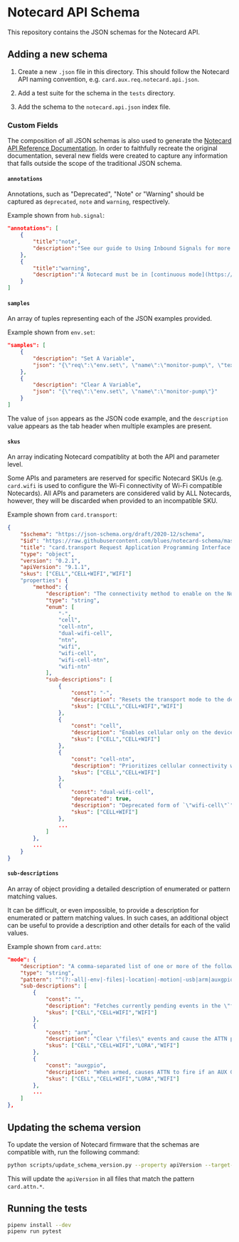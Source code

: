 # Notecard API Schema

This repository contains the JSON schemas for the Notecard API.

## Adding a new schema

1. Create a new `.json` file in this directory. This should follow the Notecard
API naming convention, e.g. `card.aux.req.notecard.api.json`.

2. Add a test suite for the schema in the `tests` directory.

3. Add the schema to the `notecard.api.json` index file.

### Custom Fields

The composition of all JSON schemas is also used to generate the
[Notecard API Reference Documentation](https://dev.blues.io/api-reference/).
In order to faithfully recreate the original documentation, several new fields
were created to capture any information that falls outside the scope of the
traditional JSON schema.

#### `annotations`

Annotations, such as "Deprecated", "Note" or "Warning" should be captured as
`deprecated`, `note` and `warning`, respectively.

Example shown from `hub.signal`:

```json
"annotations": [
    {
        "title":"note",
        "description":"See our guide to Using Inbound Signals for more information on how to set up a host microcontroller or single-board computer to receive inbound signals."
    },
    {
        "title":"warning",
        "description":"A Notecard must be in [continuous mode](https://dev.blues.io/api-reference/notecard-api/hub-requests/latest/#hub-set) and have its `sync` argument set to `true` to receive signals."
    }
]
```

#### `samples`

An array of tuples representing each of the JSON examples provided.

Example shown from `env.set`:

```json
"samples": [
    {
        "description": "Set A Variable",
        "json": "{\"req\":\"env.set\", \"name\":\"monitor-pump\", \"text\":\"on\"}"
    },
    {
        "description": "Clear A Variable",
        "json": "{\"req\":\"env.set\", \"name\":\"monitor-pump\"}"
    }
]
```

The value of `json` appears as the JSON code example, and the `description`
value appears as the tab header when multiple examples are present.

#### `skus`

An array indicating Notecard compatiblity at both the API and parameter level.

Some APIs and parameters are reserved for specific Notecard SKUs (e.g.
`card.wifi` is used to configure the Wi-Fi connectivity of Wi-Fi compatible
Notecards). All APIs and parameters are considered valid by ALL Notecards,
however, they will be discarded when provided to an incompatible SKU.

Example shown from `card.transport`:

```json
{
    "$schema": "https://json-schema.org/draft/2020-12/schema",
    "$id": "https://raw.githubusercontent.com/blues/notecard-schema/master/card.transport.req.notecard.api.json",
    "title": "card.transport Request Application Programming Interface (API) Schema",
    "type": "object",
    "version": "0.2.1",
    "apiVersion": "9.1.1",
    "skus": ["CELL","CELL+WIFI","WIFI"]
    "properties": {
        "method": {
            "description": "The connectivity method to enable on the Notecard.",
            "type": "string",
            "enum": [
                "-",
                "cell",
                "cell-ntn",
                "dual-wifi-cell",
                "ntn",
                "wifi",
                "wifi-cell",
                "wifi-cell-ntn",
                "wifi-ntn"
            ],
            "sub-descriptions": [
                {
                    "const": "-",
                    "description": "Resets the transport mode to the device default.",
                    "skus": ["CELL","CELL+WIFI","WIFI"]
                },
                {
                    "const": "cell",
                    "description": "Enables cellular only on the device.",
                    "skus": ["CELL","CELL+WIFI"]
                },
                {
                    "const": "cell-ntn",
                    "description": "Prioritizes cellular connectivity while falling back to NTN if a cellular connection cannot be established.",
                    "skus": ["CELL","CELL+WIFI"]
                },
                {
                    "const": "dual-wifi-cell",
                    "deprecated": true,
                    "description": "Deprecated form of `\"wifi-cell\"`",
                    "skus": ["CELL+WIFI"]
                },
                ...
            ]
        },
        ...
    }
}
```

#### `sub-descriptions`

An array of object providing a detailed description of enumerated or pattern
matching values.

It can be difficult, or even impossible, to provide a description for enumerated
or pattern matching values. In such cases, an additional object can be useful to
provide a description and other details for each of the valid values.

Example shown from `card.attn`:

```json
"mode": {
    "description": "A comma-separated list of one or more of the following keywords. Some keywords are only supported on certain types of Notecards.",
    "type": "string",
    "pattern": "^(?:-all|-env|-files|-location|-motion|-usb|arm|auxgpio|connected|disarm|env|files|location|motion|motionchange|rearm|signal|sleep|usb|watchdog|wireless)(?:,\\s*(?:-all|-env|-files|-location|-motion|-usb|arm|auxgpio|connected|disarm|env|files|location|motion|motionchange|rearm|signal|sleep|usb|watchdog|wireless))*\\s*$",
    "sub-descriptions": [
        {
            "const": "",
            "description": "Fetches currently pending events in the \"files\" collection.",
            "skus": ["CELL","CELL+WIFI","WIFI"]
        },
        {
            "const": "arm",
            "description": "Clear \"files\" events and cause the ATTN pin to go LOW. After an event occurs or \"seconds\" has elapsed, the ATTN pin will then go HIGH (a.k.a. \"fires\"). If \"seconds\" is 0, no timeout will be scheduled. If ATTN is armed, calling `arm` again will disarm (briefly pulling ATTN HIGH), then arm (non-idempotent).",
            "skus": ["CELL","CELL+WIFI","LORA","WIFI"]
        },
        {
            "const": "auxgpio",
            "description": "When armed, causes ATTN to fire if an AUX GPIO input changes. Disable by using `-auxpgio`.",
            "skus": ["CELL","CELL+WIFI","LORA","WIFI"]
        },
        ...
    ]
},
```

## Updating the schema version

To update the version of Notecard firmware that the schemas are compatible with,
run the following command:

```bash
python scripts/update_schema_version.py --property apiVersion --target-version 9.1.2 --pattern "card.attn.*"
```

This will update the `apiVersion` in all files that match the pattern `card.attn.*`.

## Running the tests

```bash
pipenv install --dev
pipenv run pytest
```
